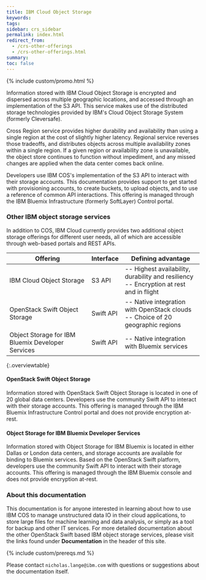 ```yaml
---
title: IBM Cloud Object Storage
keywords: 
tags:
sidebar: crs_sidebar
permalink: index.html
redirect_from:
  - /crs-other-offerings
  - /crs-other-offerings.html
summary: 
toc: false
---
```


{% include custom/promo.html %}

Information stored with IBM Cloud Object Storage is encrypted and dispersed across multiple geographic locations, and accessed through an implementation of the S3 API. This service makes use of the distributed storage technologies provided by IBM's Cloud Object Storage System (formerly Cleversafe). 

Cross Region service provides higher durability and availability than using a single region at the cost of slightly higher latency. Regional service reverses those tradeoffs, and distributes objects across multiple availability zones within a single region. If a given region or availability zone is unavailable, the object store continues to function without impediment, and any missed changes are applied when the data center comes back online.

Developers use IBM COS's implementation of the S3 API to interact with their storage accounts. This documentation provides support to get started with provisioning accounts, to create buckets, to upload objects, and to use a reference of common API interactions. This offering is managed through the IBM Bluemix Infrastructure (formerly SoftLayer) Control portal.

### Other IBM object storage services

In addition to COS, IBM Cloud currently provides two additional object storage offerings for different user needs, all of which are accessible through web-based portals and REST APIs.

| Offering | Interface | Defining advantage |
|-- |-- |-- |
| IBM Cloud Object Storage | S3 API | -- Highest availability, durability and resiliency<br> -- Encryption at rest and in flight|
| OpenStack Swift Object Storage | Swift API | -- Native integration with OpenStack clouds <br> -- Choice of 20 geographic regions|
| Object Storage for IBM Bluemix Developer Services | Swift API | -- Native integration with Bluemix services |
{:.overviewtable}

#### OpenStack Swift Object Storage 

Information stored with OpenStack Swift Object Storage is located in one of 20 global data centers. Developers use the community Swift API to interact with their storage accounts. This offering is managed through the IBM Bluemix Infrastructure Control portal and does not provide encryption at-rest.

#### Object Storage for IBM Bluemix Developer Services

Information stored with Object Storage for IBM Bluemix is located in either Dallas or London data centers, and storage accounts are available for binding to Bluemix services. Based on the OpenStack Swift platform, developers use the community Swift API to interact with their storage accounts. This offering is managed through the IBM Bluemix console and does not provide encryption at-rest.

### About this documentation

This documentation is for anyone interested in learning about how to use IBM COS to manage unstructured data IO in their cloud applications, to store large files for machine learning and data analysis, or simply as a tool for backup and other IT services. For more detailed documentation about the other OpenStack Swift based IBM object storage services, please visit the links found under **Documentation** in the header of this site.

{% include custom/prereqs.md %}

Please contact `nicholas.lange@ibm.com` with questions or suggestions about the documentation itself.

